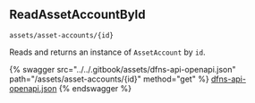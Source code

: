 
## ReadAssetAccountById
`assets/asset-accounts/{id}`

Reads and returns an instance of `AssetAccount` by `id`.

{% swagger src="../../.gitbook/assets/dfns-api-openapi.json" path="/assets/asset-accounts/{id}" method="get" %}
[dfns-api-openapi.json](../../.gitbook/assets/dfns-api-openapi.json)
{% endswagger %}

